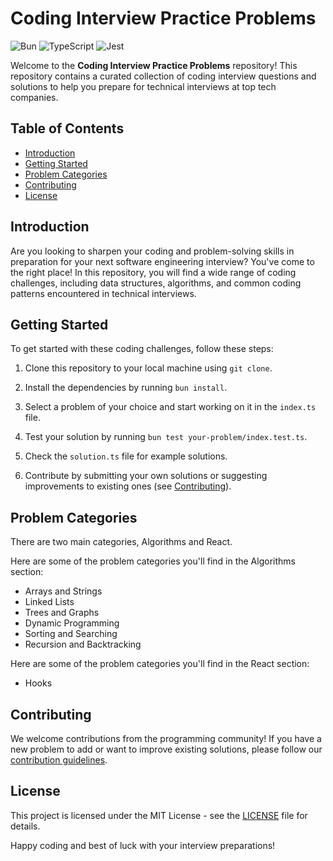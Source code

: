 # Coding Interview Practice Problems

![Bun](https://img.shields.io/badge/Bun-%23000000.svg?style=for-the-badge&logo=bun&logoColor=white)
![TypeScript](https://img.shields.io/badge/typescript-%23007ACC.svg?style=for-the-badge&logo=typescript&logoColor=white)
![Jest](https://img.shields.io/badge/-jest-%23C21325?style=for-the-badge&logo=jest&logoColor=white)

Welcome to the **Coding Interview Practice Problems** repository! This repository contains a curated collection of coding interview questions and solutions to help you prepare for technical interviews at top tech companies.

## Table of Contents

- [Introduction](#introduction)
- [Getting Started](#getting-started)
- [Problem Categories](#problem-categories)
- [Contributing](#contributing)
- [License](#license)

## Introduction

Are you looking to sharpen your coding and problem-solving skills in preparation for your next software engineering interview? You've come to the right place! In this repository, you will find a wide range of coding challenges, including data structures, algorithms, and common coding patterns encountered in technical interviews.

## Getting Started

To get started with these coding challenges, follow these steps:

1. Clone this repository to your local machine using `git clone`.

2. Install the dependencies by running `bun install`.

3. Select a problem of your choice and start working on it in the `index.ts` file.

4. Test your solution by running `bun test your-problem/index.test.ts`.

5. Check the `solution.ts` file for example solutions.

6. Contribute by submitting your own solutions or suggesting improvements to existing ones (see [Contributing](#contributing)).

## Problem Categories

There are two main categories, Algorithms and React.

Here are some of the problem categories you'll find in the Algorithms section:

- Arrays and Strings
- Linked Lists
- Trees and Graphs
- Dynamic Programming
- Sorting and Searching
- Recursion and Backtracking

Here are some of the problem categories you'll find in the React section:

- Hooks

## Contributing

We welcome contributions from the programming community! If you have a new problem to add or want to improve existing solutions, please follow our [contribution guidelines](CONTRIBUTING.md).

## License

This project is licensed under the MIT License - see the [LICENSE](LICENSE) file for details.

Happy coding and best of luck with your interview preparations!
